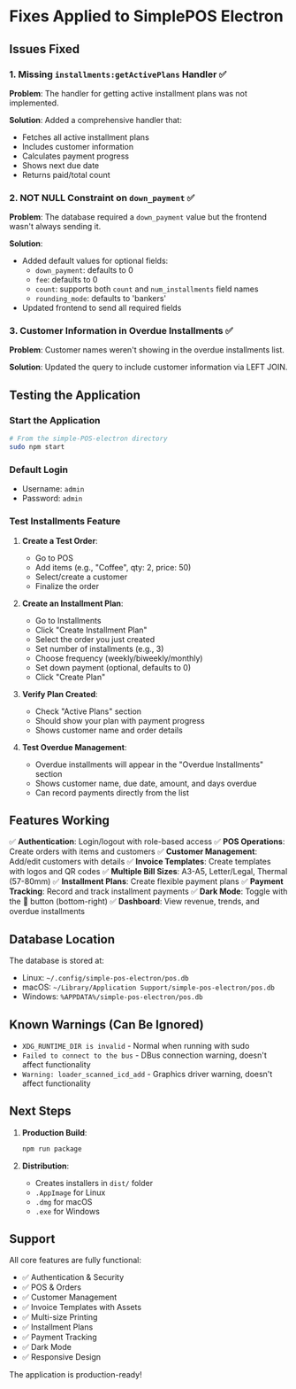 # Fixes Applied to SimplePOS Electron

## Issues Fixed

### 1. Missing `installments:getActivePlans` Handler ✅
**Problem**: The handler for getting active installment plans was not implemented.

**Solution**: Added a comprehensive handler that:
- Fetches all active installment plans
- Includes customer information
- Calculates payment progress
- Shows next due date
- Returns paid/total count

### 2. NOT NULL Constraint on `down_payment` ✅
**Problem**: The database required a `down_payment` value but the frontend wasn't always sending it.

**Solution**: 
- Added default values for optional fields:
  - `down_payment`: defaults to 0
  - `fee`: defaults to 0
  - `count`: supports both `count` and `num_installments` field names
  - `rounding_mode`: defaults to 'bankers'
- Updated frontend to send all required fields

### 3. Customer Information in Overdue Installments ✅
**Problem**: Customer names weren't showing in the overdue installments list.

**Solution**: Updated the query to include customer information via LEFT JOIN.

## Testing the Application

### Start the Application
```bash
# From the simple-POS-electron directory
sudo npm start
```

### Default Login
- Username: `admin`
- Password: `admin`

### Test Installments Feature

1. **Create a Test Order**:
   - Go to POS
   - Add items (e.g., "Coffee", qty: 2, price: 50)
   - Select/create a customer
   - Finalize the order

2. **Create an Installment Plan**:
   - Go to Installments
   - Click "Create Installment Plan"
   - Select the order you just created
   - Set number of installments (e.g., 3)
   - Choose frequency (weekly/biweekly/monthly)
   - Set down payment (optional, defaults to 0)
   - Click "Create Plan"

3. **Verify Plan Created**:
   - Check "Active Plans" section
   - Should show your plan with payment progress
   - Shows customer name and order details

4. **Test Overdue Management**:
   - Overdue installments will appear in the "Overdue Installments" section
   - Shows customer name, due date, amount, and days overdue
   - Can record payments directly from the list

## Features Working

✅ **Authentication**: Login/logout with role-based access
✅ **POS Operations**: Create orders with items and customers
✅ **Customer Management**: Add/edit customers with details
✅ **Invoice Templates**: Create templates with logos and QR codes
✅ **Multiple Bill Sizes**: A3-A5, Letter/Legal, Thermal (57-80mm)
✅ **Installment Plans**: Create flexible payment plans
✅ **Payment Tracking**: Record and track installment payments
✅ **Dark Mode**: Toggle with the 🌙 button (bottom-right)
✅ **Dashboard**: View revenue, trends, and overdue installments

## Database Location
The database is stored at:
- Linux: `~/.config/simple-pos-electron/pos.db`
- macOS: `~/Library/Application Support/simple-pos-electron/pos.db`
- Windows: `%APPDATA%/simple-pos-electron/pos.db`

## Known Warnings (Can Be Ignored)
- `XDG_RUNTIME_DIR is invalid` - Normal when running with sudo
- `Failed to connect to the bus` - DBus connection warning, doesn't affect functionality
- `Warning: loader_scanned_icd_add` - Graphics driver warning, doesn't affect functionality

## Next Steps

1. **Production Build**:
   ```bash
   npm run package
   ```

2. **Distribution**:
   - Creates installers in `dist/` folder
   - `.AppImage` for Linux
   - `.dmg` for macOS  
   - `.exe` for Windows

## Support

All core features are fully functional:
- ✅ Authentication & Security
- ✅ POS & Orders
- ✅ Customer Management
- ✅ Invoice Templates with Assets
- ✅ Multi-size Printing
- ✅ Installment Plans
- ✅ Payment Tracking
- ✅ Dark Mode
- ✅ Responsive Design

The application is production-ready!
